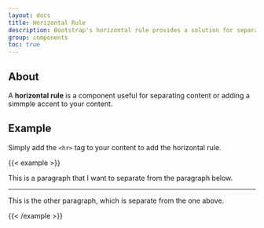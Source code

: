 ```yaml
---
layout: docs
title: Horizontal Rule
description: Bootstrap's horizontal rule provides a solution for separating content.
group: components
toc: true
---
```


## About

A **horizontal rule** is a component useful for separating content or adding a simmple accent to your content.

## Example

Simply add the `<hr>` tag to your content to add the horizontal rule.

{{< example >}}
<div class="bd-example">
	<p>This is a paragraph that I want to separate from the paragraph below.</p>
	<hr>
	<p>This is the other paragraph, which is separate from the one above.</p>
</div>
{{< /example >}}